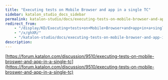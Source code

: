 ```yaml
---
title: "Executing tests on Mobile Browser and app in a single TC" 
sidebar: katalon_studio_docs_sidebar
permalink: katalon-studio/docs/executing-tests-on-mobile-browser-and-app-in-a-single-tc.html 
redirect_from:
    - "/display/KD/Executing+tests+on+Mobile+Browser+and+app+in+a+single+TC/"
    - "/x/ghXR/"
    - "/katalon-studio/docs/executing-tests-on-mobile-browser-and-app-in-a-single-tc/"
description: 
---
```

[https://forum.katalon.com/discussion/9510/executing-tests-on-mobile-broswer-and-app-in-a-single-tc](https://forum.katalon.com/discussion/9510/executing-tests-on-mobile-broswer-and-app-in-a-single-tc)